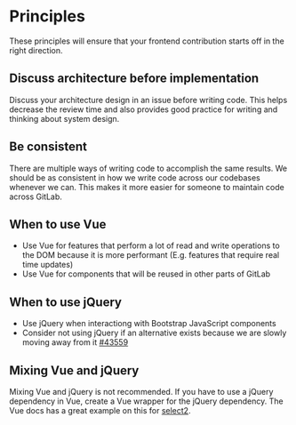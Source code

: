 # Principles

These principles will ensure that your frontend contribution starts off in the right direction.

## Discuss architecture before implementation

Discuss your architecture design in an issue before writing code. This helps decrease the review time and also provides good practice for writing and thinking about system design.

## Be consistent

There are multiple ways of writing code to accomplish the same results. We should be as consistent in how we write code across our codebases whenever we can. This makes it more easier for someone to maintain code across GitLab.

## When to use Vue

- Use Vue for features that perform a lot of read and write operations to the DOM because it is more performant (E.g. features that require real time updates)
- Use Vue for components that will be reused in other parts of GitLab

## When to use jQuery

- Use jQuery when interactiong with Bootstrap JavaScript components
- Consider not using jQuery if an alternative exists because we are slowly moving away from it [#43559](https://gitlab.com/gitlab-org/gitlab-ce/issues/43559)

## Mixing Vue and jQuery

Mixing Vue and jQuery is not recommended. If you have to use a jQuery dependency in Vue, create a Vue wrapper for the jQuery dependency. The Vue docs has a great example on this for [select2](https://vuejs.org/v2/examples/select2.html).
